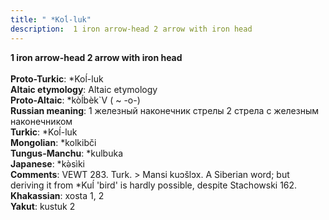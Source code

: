 ```yaml
---
title: " *Koĺ-luk"
description:  1 iron arrow-head 2 arrow with iron head
---
```

<strong> 1 iron arrow-head 2 arrow with iron head</strong><br><br>
<strong>Proto-Turkic</strong>:  *Koĺ-luk<br>
<strong>Altaic etymology</strong>:  Altaic etymology<br>
<strong> Proto-Altaic</strong>:  *kòĺbèk`V ( ~ -o-)<br>
<strong>Russian meaning</strong>:  1 железный наконечник стрелы 2 стрела с железным наконечником<br>
<strong>Turkic</strong>:  *Koĺ-luk<br>
<strong>Mongolian</strong>:  *kolkibči<br>
<strong>Tungus-Manchu</strong>:  *kulbuka<br>
<strong>Japanese</strong>:  *kǝ̀sìki<br>
<strong>Comments</strong>:  VEWT 283. Turk. > Mansi kuɔšlɔx. A Siberian word; but deriving it from *Kuĺ 'bird' is hardly possible, despite Stachowski 162.<br>
<strong>Khakassian</strong>:  xosta 1, 2<br>
<strong>Yakut</strong>:  kustuk 2<br>


